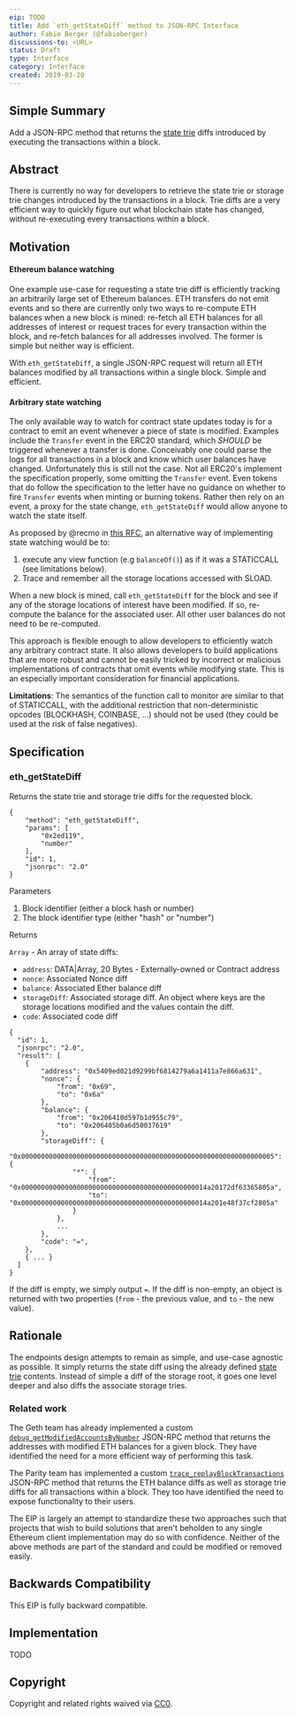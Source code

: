 ```yaml
---
eip: TODO
title: Add `eth_getStateDiff` method to JSON-RPC Interface
author: Fabio Berger (@fabioberger)
discussions-to: <URL>
status: Draft
type: Interface
category: Interface
created: 2019-03-20
---
```


<!--You can leave these HTML comments in your merged EIP and delete the visible duplicate text guides, they will not appear and may be helpful to refer to if you edit it again. This is the suggested template for new EIPs. Note that an EIP number will be assigned by an editor. When opening a pull request to submit your EIP, please use an abbreviated title in the filename, `eip-draft_title_abbrev.md`. The title should be 44 characters or less.-->

## Simple Summary

<!--"If you can't explain it simply, you don't understand it well enough." Provide a simplified and layman-accessible explanation of the EIP.-->

Add a JSON-RPC method that returns the [state trie](https://github.com/ethereum/wiki/wiki/Patricia-Tree#state-trie) diffs introduced by executing the transactions within a block.

## Abstract

<!--A short (~200 word) description of the technical issue being addressed.-->

There is currently no way for developers to retrieve the state trie or storage trie changes introduced by the transactions in a block. Trie diffs are a very efficient way to quickly figure out what blockchain state has changed, without re-executing every transactions within a block.

## Motivation

<!--The motivation is critical for EIPs that want to change the Ethereum protocol. It should clearly explain why the existing protocol specification is inadequate to address the problem that the EIP solves. EIP submissions without sufficient motivation may be rejected outright.-->

#### Ethereum balance watching

One example use-case for requesting a state trie diff is efficiently tracking an arbitrarily large set of Ethereum balances. ETH transfers do not emit events and so there are currently only two ways to re-compute ETH balances when a new block is mined: re-fetch all ETH balances for all addresses of interest or request traces for every transaction within the block, and re-fetch balances for all addresses involved. The former is simple but neither way is efficient.

With `eth_getStateDiff`, a single JSON-RPC request will return all ETH balances modified by all transactions within a single block. Simple and efficient.

#### Arbitrary state watching

The only available way to watch for contract state updates today is for a contract to emit an event whenever a piece of state is modified. Examples include the `Transfer` event in the ERC20 standard, which _SHOULD_ be triggered whenever a transfer is done. Conceivably one could parse the logs for all transactions in a block and know which user balances have changed. Unfortunately this is still not the case. Not all ERC20's implement the specification properly, some omitting the `Transfer` event. Even tokens that do follow the specification to the letter have no guidance on whether to fire `Transfer` events when minting or burning tokens. Rather then rely on an event, a proxy for the state change, `eth_getStateDiff` would allow anyone to watch the state itself.

As proposed by @recmo in [this RFC](https://github.com/ethereum/EIPs/issues/781), an alternative way of implementing state watching would be to:

1. execute any view function (e.g `balanceOf()`) as if it was a STATICCALL (see limitations below).
2. Trace and remember all the storage locations accessed with SLOAD.

When a new block is mined, call `eth_getStateDiff` for the block and see if any of the storage locations of interest have been modified. If so, re-compute the balance for the associated user. All other user balances do not need to be re-computed.

This approach is flexible enough to allow developers to efficiently watch any arbitrary contract state. It also allows developers to build applications that are more robust and cannot be easily tricked by incorrect or malicious implementations of contracts that omit events while modifying state. This is an especially important consideration for financial applications.

**Limitations**: The semantics of the function call to monitor are similar to that of STATICCALL, with the additional restriction that non-deterministic opcodes (BLOCKHASH, COINBASE, …) should not be used (they could be used at the risk of false negatives).

## Specification

<!--The technical specification should describe the syntax and semantics of any new feature. The specification should be detailed enough to allow competing, interoperable implementations for any of the current Ethereum platforms (go-ethereum, parity, cpp-ethereum, ethereumj, ethereumjs, and [others](https://github.com/ethereum/wiki/wiki/Clients)).-->

### eth_getStateDiff

Returns the state trie and storage trie diffs for the requested block.

```
{
    "method": "eth_getStateDiff",
    "params": [
        "0x2ed119",
        "number"
    ],
    "id": 1,
    "jsonrpc": "2.0"
}
```

Parameters

1. Block identifier (either a block hash or number)
2. The block identifier type (either "hash" or "number")

Returns

`Array` - An array of state diffs:

- `address`: DATA|Array, 20 Bytes - Externally-owned or Contract address
- `nonce`: Associated Nonce diff
- `balance`: Associated Ether balance diff
- `storageDiff`: Associated storage diff. An object where keys are the storage locations modified and the values contain the diff.
- `code`: Associated code diff

```
{
  "id": 1,
  "jsonrpc": "2.0",
  "result": [
    {
        "address": "0x5409ed021d9299bf6814279a6a1411a7e866a631",
        "nonce": {
            "from": "0x69",
            "to": "0x6a"
        },
        "balance": {
            "from": "0x206410d597b1d955c79",
            "to": "0x206405b0a6d50037619"
        },
        "storageDiff": {
            "0x0000000000000000000000000000000000000000000000000000000000000005": {
                "*": {
                    "from": "0x00000000000000000000000000000000000000000000014a20172df63365805a",
                    "to": "0x00000000000000000000000000000000000000000000014a201e48f37cf2805a"
                }
            },
            ...
        },
        "code": "=",
    },
    { ... }
  ]
}
```

If the diff is empty, we simply output `=`. If the diff is non-empty, an object is returned with two properties (`from` - the previous value, and `to` - the new value).

## Rationale

<!--The rationale fleshes out the specification by describing what motivated the design and why particular design decisions were made. It should describe alternate designs that were considered and related work, e.g. how the feature is supported in other languages. The rationale may also provide evidence of consensus within the community, and should discuss important objections or concerns raised during discussion.-->

The endpoints design attempts to remain as simple, and use-case agnostic as possible. It simply returns the state diff using the already defined [state trie](https://github.com/ethereum/wiki/wiki/Patricia-Tree#state-trie) contents. Instead of simple a diff of the storage root, it goes one level deeper and also diffs the associate storage tries.

### Related work

The Geth team has already implemented a custom [`debug_getModifiedAccountsByNumber`](https://github.com/ethereum/go-ethereum/blob/91eec1251c06727581063cd7e942ba913d806971/eth/api.go#L421) JSON-RPC method that returns the addresses with modified ETH balances for a given block. They have identified the need for a more efficient way of performing this task.

The Parity team has implemented a custom [`trace_replayBlockTransactions`](https://wiki.parity.io/JSONRPC-trace-module#trace_replayblocktransactions) JSON-RPC method that returns the ETH balance diffs as well as storage trie diffs for all transactions within a block. They too have identified the need to expose functionality to their users.

The EIP is largely an attempt to standardize these two approaches such that projects that wish to build solutions that aren't beholden to any single Ethereum client implementation may do so with confidence. Neither of the above methods are part of the standard and could be modified or removed easily.

## Backwards Compatibility

<!--All EIPs that introduce backwards incompatibilities must include a section describing these incompatibilities and their severity. The EIP must explain how the author proposes to deal with these incompatibilities. EIP submissions without a sufficient backwards compatibility treatise may be rejected outright.-->

This EIP is fully backward compatible.

## Implementation

<!--The implementations must be completed before any EIP is given status "Final", but it need not be completed before the EIP is accepted. While there is merit to the approach of reaching consensus on the specification and rationale before writing code, the principle of "rough consensus and running code" is still useful when it comes to resolving many discussions of API details.-->

TODO

## Copyright

Copyright and related rights waived via [CC0](https://creativecommons.org/publicdomain/zero/1.0/).

```

```
